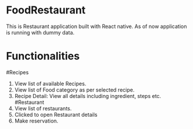 # FoodRestaurant
This is Restaurant application built with React native. As of now application is running with dummy data.

# Functionalities

#Recipes
1. View list of available Recipes.
2. View list of Food category as per selected recipe.
3. Recipe Detail: View all details including ingredient, steps etc.
#Restaurant
1. View list of restaurants.
2. Clicked to open Restaurant details
3. Make reservation.

